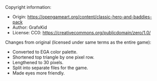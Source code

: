 Copyright information:
* Origin: https://opengameart.org/content/classic-hero-and-baddies-pack
* Author: GrafxKid
* License: CC0: https://creativecommons.org/publicdomain/zero/1.0/

Changes from original (licensed under same terms as the entire game):
* Converted to EGA color palette.
* Shortened top triangle by one pixel row.
* Lengthened to 30 pixels.
* Split into separate files for the game.
* Made eyes more friendly.
